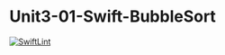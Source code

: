 # Unit3-01-Swift-BubbleSort
[![SwiftLint](https://github.com/ICS4U-Programming-NoahS/Unit3-01-Swift-BubbleSort/workflows/SwiftLint/badge.svg)](https://github.com/ICS4U-Programming-NoahS/Unit3-01-Swift-BubbleSort/actions)
